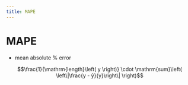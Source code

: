 ```yaml
---
title: MAPE
---
```


# MAPE
- mean absolute % error

$$\frac{1}{\mathrm{length}\left( y \right)} \cdot \mathrm{sum}\left( \left\|\frac{y - ŷ}{y}\right\| \right)$$






